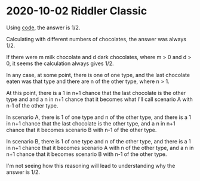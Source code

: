 2020-10-02 Riddler Classic
==========================
Using [code](20201002c.hs), the answer is 1/2.

Calculating with different numbers of chocolates, the answer was always 1/2.

If there were m milk chocolate and d dark chocolates, where m > 0 and d > 0,
it seems the calculation always gives 1/2.

In any case, at some point, there is one of one type, and the last chocolate
eaten was that type and there are n of the other type, where n > 1.

At this point, there is a 1 in n+1 chance that the last chocolate is the
other type and and a n in n+1 chance that it becomes what I'll call scenario
A with n-1 of the other type.

In scenario A, there is 1 of one type and n of the other type, and there is a
1 in n+1 chance that the last chocolate is the other type, and a n in n+1
chance that it becomes scenario B with n-1 of the other type.

In scenario B, there is 1 of one type and n of the other type, and there is a
1 in n+1 chance that it becomes scenario A with n of the other type, and
a n in n+1 chance that it becomes scenario B with n-1 of the other type.

I'm not seeing how this reasoning will lead to understanding why the answer
is 1/2.
